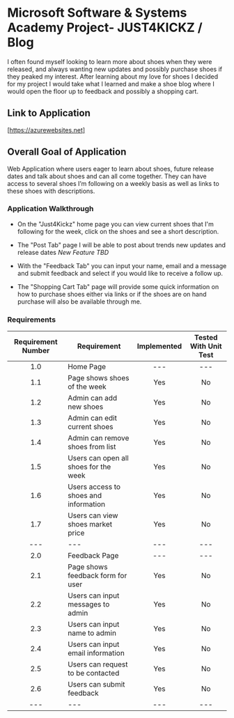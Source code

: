 # Microsoft Software & Systems Academy Project- JUST4KICKZ / Blog
I often found myself looking to learn more about shoes when they were released, and always wanting new updates and possibly purchase shoes if they peaked my interest. After learning about my love for shoes I decided for my project I would take what I learned and make a shoe blog where I would open the floor up to feedback and possibly a shopping cart. 

## Link to Application
[https://azurewebsites.net]

## Overall Goal of Application
Web Application where users eager to learn about shoes, future release dates and talk about shoes and can all come together. They can have access to several shoes I’m following on a weekly basis as well as links to these shoes with descriptions.

### Application Walkthrough
- On the "Just4Kickz" home page you can view current shoes that I'm following for the week, click on the shoes and see a short description.

- The "Post Tab" page I will be able to post about trends new updates and release dates *New Feature TBD*

- With the "Feedback Tab" you can input your name, email and a message and submit feedback and select if you would like to receive a follow up.

- The "Shopping Cart Tab" page will provide some quick information on how to purchase shoes either via links or if the shoes are on hand purchase will also be available through me.

### Requirements
|Requirement Number     | Requirement                           | Implemented   | Tested With Unit Test |
|       :---:           |     ---                               |     :---:     |        :---:          |
|       1.0             | Home Page                             |    ---        |       ---             | 
|       1.1             | Page shows shoes of the week          |   Yes         |       No              |
|       1.2             | Admin can add new shoes               |   Yes         |       No              |
|       1.3             | Admin can edit current shoes          |   Yes         |       No              |
|       1.4             | Admin can remove shoes from list      |   Yes         |       No              |
|       1.5             | Users can open all shoes for the week |   Yes         |       No              |
|       1.6             | Users access to shoes and information |   Yes         |       No              |
|       1.7             | Users can view shoes market price     |   Yes         |       No              |
|       ---             |     ---                               |     ---       |        ---            |
|       2.0             | Feedback Page                         |     ---       |        ---            |
|       2.1             | Page shows feedback form for user     |   Yes         |       No              |
|       2.2             | Users can input messages to admin     |   Yes         |       No              |
|       2.3             | Users can input name to admin         |   Yes         |       No              |
|       2.4             | Users can input email information     |   Yes         |       No              |
|       2.5             | Users can request to be contacted     |   Yes         |       No              |
|       2.6             | Users can submit feedback             |   Yes         |       No              |
|       ---             |     ---                               |     ---       |        ---            |




